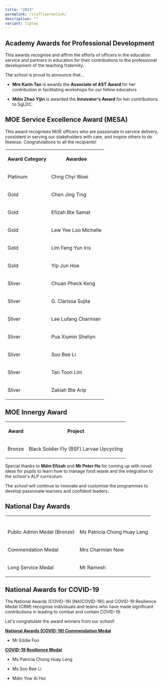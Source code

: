 ```yaml
---
title: "2023"
permalink: /staff/permalink/
description: ""
variant: tiptap
---
```

<h2>Academy Awards for Professional Development</h2><p>This awards recognise and affirm the efforts of officers in the education service and partners in education for their contributions to the professional development of the teaching fraternity.</p><p>The school is proud to announce that...</p><ul data-tight="true" class="tight"><li><p><strong>Mrs Karin Tan</strong> is awards the <strong>Associate of AST Award </strong>for her contribution in facilitating workshops for our fellow educators</p></li><li><p><strong>Mdm Zhao Yijin</strong> is awarded the <strong>Innovator's Award</strong> for her contributions to SgLDC.</p></li></ul><p></p><p></p><p></p><h2>MOE Service Excellence Award (MESA)</h2><p>This award recognises MOE officers who are passionate in service delivery, consistent in serving our stakeholders with care, and inspire others to do likewise. Congratulations to all the recipients!</p><table><tbody><tr><th rowspan="1" colspan="1"><p>Award Category</p></th><th rowspan="1" colspan="1"><p>Awardee</p></th></tr><tr><td rowspan="1" colspan="1"><p>Platinum</p></td><td rowspan="1" colspan="1"><p>Chng Chyi Woei</p></td></tr><tr><td rowspan="1" colspan="1"><p>Gold</p></td><td rowspan="1" colspan="1"><p>Chen Jing Ting</p></td></tr><tr><td rowspan="1" colspan="1"><p>Gold</p></td><td rowspan="1" colspan="1"><p>Efizah Bte Samat</p></td></tr><tr><td rowspan="1" colspan="1"><p>Gold</p></td><td rowspan="1" colspan="1"><p>Lew Yee Loo Michelle</p></td></tr><tr><td rowspan="1" colspan="1"><p>Gold</p></td><td rowspan="1" colspan="1"><p>Lim Feng Yun Iris</p></td></tr><tr><td rowspan="1" colspan="1"><p>Gold</p></td><td rowspan="1" colspan="1"><p>Yip Jun Hoe</p></td></tr><tr><td rowspan="1" colspan="1"><p>Sliver</p></td><td rowspan="1" colspan="1"><p>Chuan Pheck Keng</p></td></tr><tr><td rowspan="1" colspan="1"><p>Sliver</p></td><td rowspan="1" colspan="1"><p>G. Clarissa Sujita</p></td></tr><tr><td rowspan="1" colspan="1"><p>Sliver</p></td><td rowspan="1" colspan="1"><p>Lee Lufang Charmian</p></td></tr><tr><td rowspan="1" colspan="1"><p>Sliver</p></td><td rowspan="1" colspan="1"><p>Pua Xiumin Sheliyn</p></td></tr><tr><td rowspan="1" colspan="1"><p>Sliver</p></td><td rowspan="1" colspan="1"><p>Soo Bee Li</p></td></tr><tr><td rowspan="1" colspan="1"><p>Sliver</p></td><td rowspan="1" colspan="1"><p>Tan Toon Lim</p></td></tr><tr><td rowspan="1" colspan="1"><p>Sliver</p></td><td rowspan="1" colspan="1"><p>Zakiah Bte Arip</p></td></tr></tbody></table><p></p><h2>MOE Innergy Award</h2><table><tbody><tr><th rowspan="1" colspan="1"><p>Award</p></th><th rowspan="1" colspan="1"><p>Project</p></th></tr><tr><td rowspan="1" colspan="1"><p>Bronze</p></td><td rowspan="1" colspan="1"><p>Black Soldier Fly (BSF) Larvae Upcycling</p></td></tr></tbody></table><p>Special thanks to <strong>Mdm Efizah</strong> and <strong>Mr Peter Ho</strong> for coming up with novel ideas for pupils to learn how to manage food waste and the integration to the school's ALP curriculum.</p><p>The school will continue to innovate and customise the programmes to develop passionate learners and confident leaders.</p><h2>National Day Awards</h2><table><tbody><tr><th rowspan="1" colspan="1"><p></p></th><th rowspan="1" colspan="1"><p></p></th></tr><tr><td rowspan="1" colspan="1"><p>Public Admin Medal (Bronze)</p></td><td rowspan="1" colspan="1"><p>Ms Patricia Chong Huay Leng</p></td></tr><tr><td rowspan="1" colspan="1"><p>Commendation Medal</p></td><td rowspan="1" colspan="1"><p>Mrs Charmian New</p></td></tr><tr><td rowspan="1" colspan="1"><p>Long Service Medal</p></td><td rowspan="1" colspan="1"><p>Mr Ramesh</p></td></tr></tbody></table><h2>National Awards for COVID-19</h2><p>The National Awards (COVID-19) [NA(COVID-19)] and COVID-19 Resilience Medal (CRM) recognise individuals and teams who have made significant contributions in leading to combat and contain COVID-19.</p><p>Let's congratulate the award winners from our school!</p><p><strong><u>National Awards (COVID-19) Commendation Medal</u></strong></p><ul data-tight="true" class="tight"><li><p>Mr Eddie Foo</p></li></ul><p><strong><u>COVID-19 Resilience Medal</u></strong></p><ul data-tight="true" class="tight"><li><p>Ms Patricia Chong Huay Leng</p></li><li><p>Ms Soo Bee Li</p></li><li><p>Mdm Yow Ai Hui</p></li></ul><p></p>
